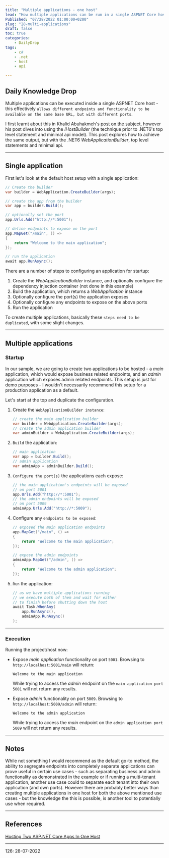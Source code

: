 ```yaml
---
title: "Multiple applications - one host"
lead: "How multiple applications can be run in a single ASPNET Core host with minimal api"
Published: "07/28/2022 01:00:00+0200"
slug: "28-multi-applications"
draft: false
toc: true
categories:
    - DailyDrop
tags:
    - c#
    - .net
    - host
    - api

---
```


## Daily Knowledge Drop

Multiple applications can be executed inside a single ASPNET Core host - this effectively `allows different endpoints and functionality to be available on the same base URL, but with different ports`.

I first learnt about this in  Khalid Abuhakmeh's [post on the subject](https://khalidabuhakmeh.com/hosting-two-aspnet-core-apps-in-one-host), however his post dives into using the _IHostBuilder_ (the technique prior to .NET6's top level statement and minimal api model). This post explores how to achieve the same output, but with the .NET6 _WebApplicationBuilder_, top level statements and minimal api.

---

## Single application

First let's look at the default host setup with a single application:

``` csharp
// Create the builder
var builder = WebApplication.CreateBuilder(args);

// create the app from the builder
var app = builder.Build();

// optionally set the port
app.Urls.Add("http://*:5001");

// define endpoints to expose on the port
app.MapGet("/main", () =>
{
    return "Welcome to the main application";
});

// run the application
await app.RunAsync();

```

There are a number of steps to configuring an application for startup:
1. Create the _WebApplicationBuilder_ instance, and optionally configure the dependency injection container (not done in this example)
1. Build the application, which returns a _WebApplication_ instance
1. Optionally configure the port(s) the application exposes
1. Optionally configure any endpoints to expose on the above ports
1. Run the application

To create multiple applications, basically these `steps need to be duplicated`, with some slight changes.

---

## Multiple applications

### Startup

In our sample, we are going to create two applications to be hosted - a _main_ application, which would expose business related endpoints, and an _admin_ application which exposes admin related endpoints. This setup is just for demo purposes - I wouldn't necessarily recommend this setup for a production application as a default.

Let's start at the top and duplicate the configuration.

1. Create the `WebApplicationBuilder instance`:

    ``` csharp
    // create the main application builder
    var builder = WebApplication.CreateBuilder(args);
    // create the admin application builder
    var adminBuilder = WebApplication.CreateBuilder(args);
    ```

1. `Build` the application:

    ``` csharp
    // main application
    var app = builder.Build();
    // admin application
    var adminApp = adminBuilder.Build();
    ```

1. `Configure the port(s)` the applications each expose:

    ``` csharp
    // the main application's endpoints will be exposed 
    // on port 5001
    app.Urls.Add("http://*:5001");
    // the admin endpoints will be exposed 
    // on port 5009
    adminApp.Urls.Add("http://*:5009");
    ```

1. Configure any `endpoints to be exposed`:

    ``` csharp
    // exposed the main application endpoints
    app.MapGet("/main", () =>
    {
        return "Welcome to the main application";
    });

    // expose the admin endpoints
    adminApp.MapGet("/admin", () =>
    {
        return "Welcome to the admin application";
    });
    ```

1. `Run` the application:

    ``` csharp
    // as we have multiple applications running
    // we execute both of them and wait for either
    // to finish before shutting down the host
    await Task.WhenAny(
        app.RunAsync(),
        adminApp.RunAsync()
    );
    ```

---

### Execution

Running the project/host now:

- Expose _main application_ functionality on port `5001`. Browsing to `http://localhost:5001/main` will return:

    ``` terminal
    Welcome to the main application
    ```

    While trying to access the _admin_ endpoint on the `main application port 5001` will not return any results.


- Expose _admin_ functionality on port `5009`. Browsing to `http://localhost:5009/admin` will return:

    ``` terminal
    Welcome to the admin application
    ```

    While trying to access the _main_ endpoint on the `admin application port 5009` will not return any results.

---

## Notes

While not something I would recommend as the default go-to method, the ability to segregate endpoints into completely separate applications can prove useful in certain use cases - such as separating business and admin functionality as demonstrated in the example or if running a multi-tenant application, another use case could to separate each tenant into their own application (and own ports). 
However there are probably better ways than creating multiple applications in one host for both the above mentioned use cases - but the knowledge the this is possible, is another tool to potentially use when required.

---

## References

[Hosting Two ASP.NET Core Apps In One Host](https://khalidabuhakmeh.com/hosting-two-aspnet-core-apps-in-one-host)   

---

<?# DailyDrop ?>126: 28-07-2022<?#/ DailyDrop ?>

